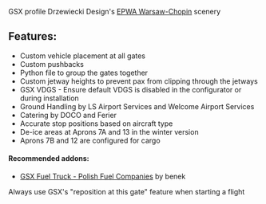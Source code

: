 <!--- Licensed Under: CC BY-NC-ND 4.0 --->
GSX profile Drzewiecki Design's [EPWA Warsaw-Chopin](https://www.drzewiecki-design.net/prodEPWA_MSFS.htm) scenery

## Features:
- Custom vehicle placement at all gates
- Custom pushbacks
- Python file to group the gates together
- Custom jetway heights to prevent pax from clipping through the jetways
- GSX VDGS - Ensure default VDGS is disabled in the configurator or during installation
- Ground Handling by LS Airport Services and Welcome Airport Services
- Catering by DOCO and Ferier
- Accurate stop positions based on aircraft type
- De-ice areas at Aprons 7A and 13 in the winter version
- Aprons 7B and 12 are configured for cargo

#### Recommended addons:
- [GSX Fuel Truck - Polish Fuel Companies](https://flightsim.to/file/71032/gsx-orlen-aviation-lotos-air-bp) by benek

Always use GSX's "reposition at this gate" feature when starting a flight